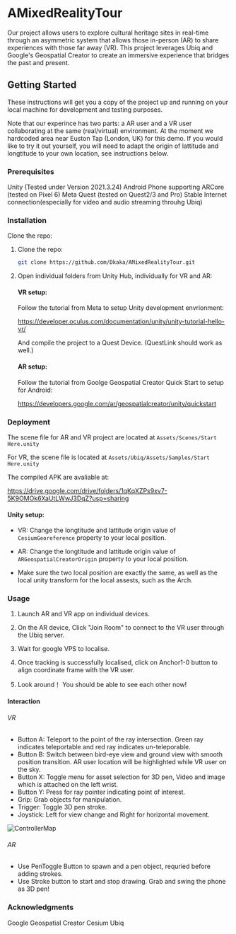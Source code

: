 # AMixedRealityTour
Our project allows users to explore cultural heritage sites in real-time through an asymmetric system that allows those in-person (AR) to share experiences with those far away (VR).  This project leverages Ubiq and Google's Geospatial Creator to create an immersive experience that bridges the past and present.

## Getting Started

These instructions will get you a copy of the project up and running on your local machine for development and testing purposes.

Note that our experince has two parts: a AR user and a VR user collaborating at the same (real/virtual) environment. At the moment we hardcoded area near Euston Tap (London, UK) for this demo. If you would like to try it out yourself, you will need to adapt the origin of lattitude and longtitude to your own location, see instructions below.

### Prerequisites
Unity (Tested under Version 2021.3.24)
Android Phone supporting ARCore (tested on Pixel 6)
Meta Quest (tested on Quest2/3 and Pro)
Stable Internet connection(especially for video and audio streaming throuhg Ubiq)




### Installation
Clone the repo:
1. Clone the repo:
   ```sh
   git clone https://github.com/Dkaka/AMixedRealityTour.git
2. Open individual folders from Unity Hub, individually for VR and AR:

    #### VR setup:
    Follow the tutorial from Meta to setup Unity development envrionment:

    https://developer.oculus.com/documentation/unity/unity-tutorial-hello-vr/


    And compile the project to a Quest Device. (QuestLink should work as well.)


    #### AR setup:

    Follow the tutorial from Goolge Geospatial Creator Quick Start to setup for Android:

    https://developers.google.com/ar/geospatialcreator/unity/quickstart


### Deployment
The scene file for AR and VR project are located at `Assets/Scenes/Start Here.unity`

For VR, the scene file is located at   `Assets/Ubiq/Assets/Samples/Start Here.unity`

The compiled APK are avaliable at:

https://drive.google.com/drive/folders/1qKqXZPs9xv7-5K9OMOk6XaUtLWwJ3DqZ?usp=sharing


#### Unity setup:

- VR: Change the longtitude and lattitude origin value of `CesiumGeoreference` property to your local position.

- AR: Change the longtitude and lattitude origin value of `ARGeospatialCreatorOrigin` property to your local position.

- Make sure the two local position are exactly the same, as well as the local unity transform for the local assests, such as the Arch.

### Usage

1. Launch AR and VR app on individual devices.
2. On the AR device, Click "Join Room" to connect to the VR user through the Ubiq server.
3. Wait for google VPS to localise.

4. Once tracking is successfully localised, click on Anchor1-0 button to align coordinate frame with the VR user.
5. Look around！ You should be able to see each other now!

#### Interaction
###### VR
- Button A: Teleport to the point of the ray intersection. Green ray indicates teleportable and red ray indicates un-teleporable.
- Button B: Switch between bird-eye view and ground view with smooth position transition. AR user location will be highlighted while VR user on the sky.
- Button X: Toggle menu for asset selection for 3D pen, Video and image which is attached on the left wrist.
- Button Y: Press for ray pointer indicating point of interest.
- Grip: Grab objects for manipulation.
- Trigger: Toggle 3D pen stroke.
- Joystick: Left for view change and Right for horizontal movement.

![ControllerMap](image/controller_keymap.png)

###### AR 

- Use PenToggle Button to spawn and a pen object, requried before adding strokes.
- Use Stroke button to start and stop drawing. Grab and swing the phone as 3D pen!


### Acknowledgments

Google Geospatial Creator 
Cesium
Ubiq